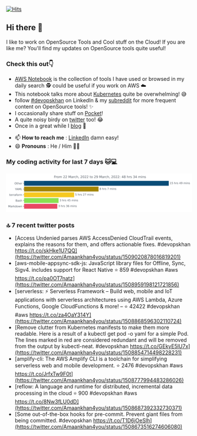 [![Hits](https://hits.seeyoufarm.com/api/count/incr/badge.svg?url=https%3A%2F%2Fgithub.com%2Fakhan4u%2Fhit-counter&count_bg=%2379C83D&title_bg=%23555555&icon=&icon_color=%23E7E7E7&title=visits&edge_flat=false)](https://hits.seeyoufarm.com)

## Hi there 👋

I like to work on OpenSource Tools and Cool stuff on the Cloud! If you are like me? You'll find my updates on OpenSource tools quite useful!

### Check this out👇

* [AWS Notebook](https://histre.com/public/notebooks/dnllyanu/aws/) is the collection of tools I have used or browsed in my daily search 🕵️ could be useful if you work on AWS ☁️
* This notebook talks more about [Kubernetes](https://histre.com/public/notebooks/6uxdvo3y/kubernetes/) quite be overwhelming! 😅
* follow [#devopskhan](https://www.linkedin.com/feed/hashtag/devopskhan/) on LinkedIn & my [subreddit](https://www.reddit.com/r/devopskhan/) for more frequent content on OpenSource tools! ✨
* I occasionally share stuff on [Pocket](https://getpocket.com/@ej6g8d1dp2829A16a9Tf5d4T6bAMp3d8791rejDe86yem3bm4e14ex4fT4dluk29)!
* A quite noisy birdy on [twitter](https://twitter.com/Amaankhan4you) too! 😂
* Once in a great while I [blog](https://linuxparrot.com/) 😬


- 📫 **How to reach me** : [LinkedIn](https://www.linkedin.com/in/amaan-khan-linux-ninja) damn easy!
- 😄 **Pronouns** : He / Him 🤷‍♂️

### My coding activity for last 7 days 🐱💻

<img src="https://github.com/akhan4u/akhan4u/blob/main/images/stat.svg" alt="Amaan's Wakatime Activity!"/>

### 🔝 7 recent twitter posts
<!-- DEVDOJO:START -->
- [Access Undenied parses AWS AccessDenied CloudTrail events, explains the reasons for them, and offers actionable fixes. #devopskhan https://t.co/skHke1U7QQ](https://twitter.com/Amaankhan4you/status/1509020878016819201)
- [aws-mobile-appsync-sdk-js: JavaScript library files for Offline, Sync, Sigv4. includes support for React Native
⭐️ 859
#devopskhan #aws
https://t.co/pa0OT7natz](https://twitter.com/Amaankhan4you/status/1508959198121721856)
- [serverless: ⚡ Serverless Framework – Build web, mobile and IoT applications with serverless architectures using AWS Lambda, Azure Functions, Google CloudFunctions &amp; more! – 
⭐️ 42422
#devopskhan #aws
https://t.co/za4OaY314Y](https://twitter.com/Amaankhan4you/status/1508868596302110724)
- [Remove clutter from Kubernetes manifests to make them more readable. Here is a result of a kubectl get pod -o yaml for a simple Pod. The lines marked in red are considered redundant and will be removed from the output by kubectl-neat. #devopskhan https://t.co/GEkyE5lU7x](https://twitter.com/Amaankhan4you/status/1508854714498228231)
- [amplify-cli: The AWS Amplify CLI is a toolchain for simplifying serverless web and mobile development.
⭐️ 2476
#devopskhan #aws
https://t.co/JrfxTw9F0t](https://twitter.com/Amaankhan4you/status/1508777994483286026)
- [reflow: A language and runtime for distributed, incremental data processing in the cloud
⭐️ 900
#devopskhan #aws
https://t.co/8Nw3fLU0dD](https://twitter.com/Amaankhan4you/status/1508687392332730371)
- [Some out-of-the-box hooks for pre-commit. Prevent giant files from being committed. #devopskhan https://t.co/T1D6jOeSlh](https://twitter.com/Amaankhan4you/status/1508673516274606080)
<!-- DEVDOJO:END -->

<!-- ![Amaan's GitHub stats](https://github-readme-stats.vercel.app/api?username=akhan4u&count_private=true&show_icons=true&hide=contribs) -->
